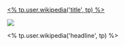 [<% tp.user.wikipedia('title', tp) %>](<% tp.user.wikipedia('url', tp) %>)

![](<% tp.user.wikipedia('image', tp) %>)

<% tp.user.wikipedia('headline', tp) %>